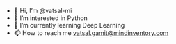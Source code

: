 - 👋 Hi, I’m @vatsal-mi
- 👀 I’m interested in Python
- 🌱 I’m currently learning Deep Learning
- 📫 How to reach me vatsal.gamit@mindinventory.com

<!---
vatsal-mi/vatsal-mi is a ✨ special ✨ repository because its `README.md` (this file) appears on your GitHub profile.
You can click the Preview link to take a look at your changes.
--->
